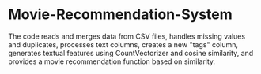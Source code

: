 # Movie-Recommendation-System
The code reads and merges data from CSV files, handles missing values and duplicates, processes text columns, creates a new "tags" column, generates textual features using CountVectorizer and cosine similarity, and provides a movie recommendation function based on similarity.
